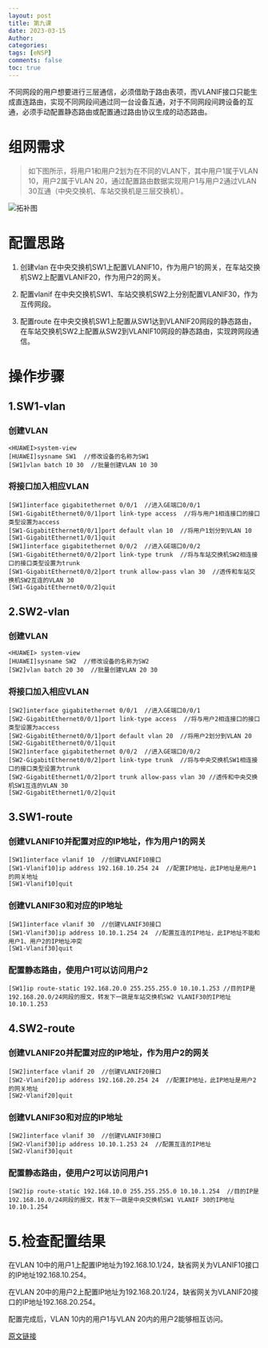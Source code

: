 ```yaml
---
layout: post
title: 第九课
date: 2023-03-15
Author: 
categories: 
tags: [eNSP]
comments: false
toc: true
---
```


不同网段的用户想要进行三层通信，必须借助于路由表项，而VLANIF接口只能生成直连路由，实现不同网段间通过同一台设备互通，对于不同网段间跨设备的互通，必须手动配置静态路由或配置通过路由协议生成的动态路由。

# 组网需求
> 如下图所示，将用户1和用户2划为在不同的VLAN下，其中用户1属于VLAN 10，用户2属于VLAN 20，通过配置路由数据实现用户1与用户2通过VLAN 30互通（中央交换机、车站交换机是三层交换机）。

![拓补图](https://camo.github.com/a3a99772c178ef1992eb643cf3c6ac1da7cf606ac572b98b73e7663a173362ed/68747470733a2f2f696d672d626c6f672e6373646e696d672e636e2f32303230303732393137303132363239332e706e67 "Topo")

# 配置思路

1. 创建vlan
在中央交换机SW1上配置VLANIF10，作为用户1的网关，在车站交换机SW2上配置VLANIF20，作为用户2的网关。

2. 配置vlanif
在中央交换机SW1、车站交换机SW2上分别配置VLANIF30，作为互传网段。

3. 配置route
在中央交换机SW1上配置从SW1达到VLANIF20网段的静态路由，在车站交换机SW2上配置从SW2到VLANIF10网段的静态路由，实现跨网段通信。

# 操作步骤

## 1.SW1-vlan

### 创建VLAN

```shell
<HUAWEI>system-view
[HUAWEI]sysname SW1  //修改设备的名称为SW1
[SW1]vlan batch 10 30  //批量创建VLAN 10 30
```

### 将接口加入相应VLAN

```shell
[SW1]interface gigabitethernet 0/0/1  //进入GE端口0/0/1
[SW1-GigabitEthernet0/0/1]port link-type access  //将与用户1相连接口的接口类型设置为access
[SW1-GigabitEthernet0/0/1]port default vlan 10  //将用户1划分到VLAN 10
[SW1-GigabitEthernet1/0/1]quit
[SW1]interface gigabitethernet 0/0/2  //进入GE端口0/0/2
[SW1-GigabitEthernet0/0/2]port link-type trunk  //将与车站交换机SW2相连接口的接口类型设置为trunk
[SW1-GigabitEthernet0/0/2]port trunk allow-pass vlan 30  //透传和车站交换机SW2互连的VLAN 30
[SW1-GigabitEthernet0/0/2]quit
```

## 2.SW2-vlan

### 创建VLAN

```shell
<HUAWEI> system-view
[HUAWEI]sysname SW2  //修改设备的名称为SW2
[SW2]vlan batch 20 30  //批量创建VLAN 20 30
```

### 将接口加入相应VLAN

```shell
[SW2]interface gigabitethernet 0/0/1  //进入GE端口0/0/1
[SW2-GigabitEthernet0/0/1]port link-type access  //将与用户2相连接口的接口类型设置为access
[SW2-GigabitEthernet0/0/1]port default vlan 20  //将用户2划分到VLAN 20
[SW2-GigabitEthernet0/0/1]quit
[SW2]interface gigabitethernet 0/0/2  //进入GE端口0/0/2
[SW2-GigabitEthernet0/0/2]port link-type trunk  //将与中央交换机SW1相连接口的接口类型设置为trunk
[SW2-GigabitEthernet1/0/2]port trunk allow-pass vlan 30 //透传和中央交换机SW1互连的VLAN 30
[SW2-GigabitEthernet1/0/2]quit
```

## 3.SW1-route

### 创建VLANIF10并配置对应的IP地址，作为用户1的网关

```shell
[SW1]interface vlanif 10  //创建VLANIF10接口
[SW1-Vlanif10]ip address 192.168.10.254 24  //配置IP地址，此IP地址是用户1的网关地址
[SW1-Vlanif10]quit
```

### 创建VLANIF30和对应的IP地址

```shell
[SW1]interface vlanif 30  //创建VLANIF30接口
[SW1-Vlanif30]ip address 10.10.1.254 24  //配置互连的IP地址，此IP地址不能和用户1、用户2的IP地址冲突
[SW1-Vlanif30]quit
```

### 配置静态路由，使用户1可以访问用户2

```shell
[SW1]ip route-static 192.168.20.0 255.255.255.0 10.10.1.253 //目的IP是192.168.20.0/24网段的报文，转发下一跳是车站交换机SW2 VLANIF30的IP地址10.10.1.253
```

## 4.SW2-route

### 创建VLANIF20并配置对应的IP地址，作为用户2的网关

```shell
[SW2]interface vlanif 20  //创建VLANIF20接口
[SW2-Vlanif20]ip address 192.168.20.254 24  //配置IP地址，此IP地址是用户2的网关地址
[SW2-Vlanif20]quit
```

### 创建VLANIF30和对应的IP地址

```shell
[SW2]interface vlanif 30  //创建VLANIF30接口
[SW2-Vlanif30]ip address 10.10.1.253 24  //配置互连的IP地址
[SW2-Vlanif30]quit
```

### 配置静态路由，使用户2可以访问用户1

```shell
[SW2]ip route-static 192.168.10.0 255.255.255.0 10.10.1.254  //目的IP是192.168.10.0/24网段的报文，转发下一跳是中央交换机SW1 VLANIF 30的IP地址10.10.1.254
```

# 5.检查配置结果

在VLAN 10中的用户1上配置IP地址为192.168.10.1/24，缺省网关为VLANIF10接口的IP地址192.168.10.254。

在VLAN 20中的用户2上配置IP地址为192.168.20.1/24，缺省网关为VLANIF20接口的IP地址192.168.20.254。

配置完成后，VLAN 10内的用户1与VLAN 20内的用户2能够相互访问。

[原文链接](https://blog.csdn.net/kerrysu2015/article/details/107669947)
